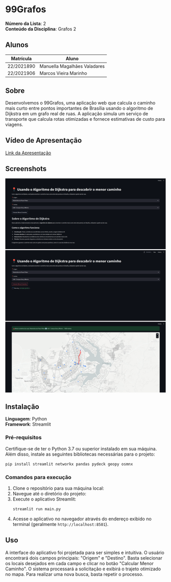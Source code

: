 # 99Grafos

**Número da Lista**: 2<br>
**Conteúdo da Disciplina**: Grafos 2<br>

## Alunos
|Matrícula | Aluno |
| -- | -- |
| 22/2021890  | Manuella Magalhães Valadares |
| 22/2021906 |  Marcos Vieira Marinho |

## Sobre 
Desenvolvemos o 99Grafos, uma aplicação web que calcula o caminho mais curto entre pontos importantes de Brasília usando o algoritmo de Dijkstra em um grafo real de ruas. A aplicação simula um serviço de transporte que calcula rotas otimizadas e fornece estimativas de custo para viagens.

## Vídeo de Apresentação

[Link da Apresentação](https://youtu.be/isPKNwE7H34)


## Screenshots

![Interface Inicial](./assets/imagem.png)
![Interface durante processamento](./assets/image2.png)
![Interface Final](./assets/image3.png)

## Instalação 
**Linguagem**: Python<br>
**Framework**: Streamlit<br>

### Pré-requisitos
Certifique-se de ter o Python 3.7 ou superior instalado em sua máquina. Além disso, instale as seguintes bibliotecas necessárias para o projeto:

```bash
pip install streamlit networkx pandas pydeck geopy osmnx
```

### Comandos para execução
1. Clone o repositório para sua máquina local:
2. Navegue até o diretório do projeto:
3. Execute o aplicativo Streamlit:
    ```bash
    streamlit run main.py
    ```
4. Acesse o aplicativo no navegador através do endereço exibido no terminal (geralmente `http://localhost:8501`).


## Uso

A interface do aplicativo foi projetada para ser simples e intuitiva. O usuário encontrará dois campos principais: "Origem" e "Destino". Basta selecionar os locais desejados em cada campo e clicar no botão "Calcular Menor Caminho". O sistema processará a solicitação e exibirá o trajeto otimizado no mapa. Para realizar uma nova busca, basta repetir o processo.
